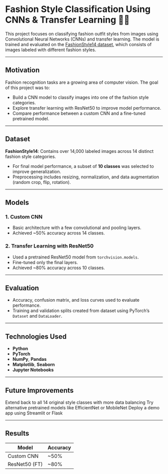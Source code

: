 # Fashion Style Classification Using CNNs & Transfer Learning 👗🧥

This project focuses on classifying fashion outfit styles from images using Convolutional Neural Networks (CNNs) and transfer learning. The model is trained and evaluated on the [FashionStyle14 dataset](https://esslab.jp/~ess/en/data/fashionstyle14/), which consists of images labeled with different fashion styles.

---

## Motivation

Fashion recognition tasks are a growing area of computer vision. The goal of this project was to:
- Build a CNN model to classify images into one of the fashion style categories.
- Explore transfer learning with ResNet50 to improve model performance.
- Compare performance between a custom CNN and a fine-tuned pretrained model.

---

## Dataset

**FashionStyle14**: Contains over 14,000 labeled images across 14 distinct fashion style categories.

- For final model performance, a subset of **10 classes** was selected to improve generalization.
- Preprocessing includes resizing, normalization, and data augmentation (random crop, flip, rotation).

---

## Models

### 1. Custom CNN
- Basic architecture with a few convolutional and pooling layers.
- Achieved ~50% accuracy across 14 classes.

### 2. Transfer Learning with ResNet50
- Used a pretrained ResNet50 model from `torchvision.models`.
- Fine-tuned only the final layers.
- Achieved ~80% accuracy across 10 classes.

---

## Evaluation
- Accuracy, confusion matrix, and loss curves used to evaluate performance.
- Training and validation splits created from dataset using PyTorch’s `Dataset` and `DataLoader`.

---

## Technologies Used

- **Python**
- **PyTorch**
- **NumPy**, **Pandas**
- **Matplotlib**, **Seaborn**
- **Jupyter Notebooks**

---

## Future Improvements

Extend back to all 14 original style classes with more data balancing
Try alternative pretrained models like EfficientNet or MobileNet
Deploy a demo app using Streamlit or Flask

---

## Results

Model | Accuracy |
--- | --- |
Custom CNN | ~50% |
ResNet50 (FT)|	~80% |



